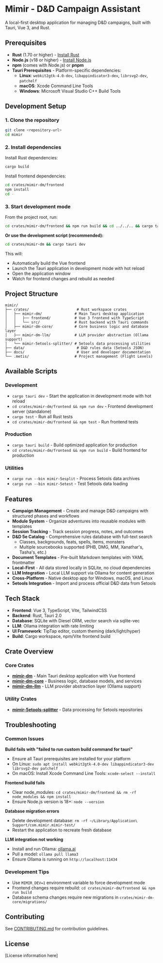 # Mimir - D&D Campaign Assistant

A local-first desktop application for managing D&D campaigns, built with Tauri, Vue 3, and Rust.

## Prerequisites

- **Rust** (1.70 or higher) - [Install Rust](https://rustup.rs/)
- **Node.js** (v18 or higher) - [Install Node.js](https://nodejs.org/)
- **npm** (comes with Node.js) or **pnpm**
- **Tauri Prerequisites** - Platform-specific dependencies:
  - **Linux**: `webkit2gtk-4.0-dev`, `libappindicator3-dev`, `librsvg2-dev`, `patchelf`
  - **macOS**: Xcode Command Line Tools
  - **Windows**: Microsoft Visual Studio C++ Build Tools

## Development Setup

### 1. Clone the repository

```bash
git clone <repository-url>
cd mimir
```

### 2. Install dependencies

Install Rust dependencies:
```bash
cargo build
```

Install frontend dependencies:
```bash
cd crates/mimir-dm/frontend
npm install
cd -
```

### 3. Start development mode

From the project root, run:
```bash
cd crates/mimir-dm/frontend && npm run build && cd ../../.. && cargo tauri dev
```

**Or use the development script (recommended):**
```bash
cd crates/mimir-dm && cargo tauri dev
```

This will:
- Automatically build the Vue frontend
- Launch the Tauri application in development mode with hot reload
- Open the application window
- Watch for frontend changes and rebuild as needed

## Project Structure

```
mimir/
├── crates/                      # Rust workspace crates
│   ├── mimir-dm/               # Main Tauri desktop application
│   │   ├── frontend/           # Vue 3 frontend with TypeScript
│   │   └── src/                # Rust backend with Tauri commands
│   ├── mimir-dm-core/          # Core business logic and database layer
│   ├── mimir-dm-llm/           # LLM provider abstraction (Ollama support)
│   └── mimir-5etools-splitter/ # 5etools data processing utilities
├── data/                        # D&D rules data (5etools JSON)
├── docs/                        # User and developer documentation
└── .metis/                     # Project management (Flight Levels)
```

## Available Scripts

### Development
- `cargo tauri dev` - Start the application in development mode with hot reload
- `cd crates/mimir-dm/frontend && npm run dev` - Frontend development server (standalone)
- `cargo test` - Run all Rust tests
- `cd crates/mimir-dm/frontend && npm test` - Run frontend tests

### Production
- `cargo tauri build` - Build optimized application for production
- `cd crates/mimir-dm/frontend && npm run build` - Build frontend for production

### Utilities
- `cargo run --bin mimir-5esplit` - Process 5etools data archives
- `cargo run --bin mimir-5etest` - Test 5etools data loading

## Features

- **Campaign Management** - Create and manage D&D campaigns with structured phases and workflows
- **Module System** - Organize adventures into reusable modules with templates
- **Session Tracking** - Track session progress, notes, and outcomes
- **D&D 5e Catalog** - Comprehensive rules database with full-text search
  - Classes, backgrounds, feats, spells, items, monsters
  - Multiple sourcebooks supported (PHB, DMG, MM, Xanathar's, Tasha's, etc.)
- **Document Templates** - Pre-built Markdown templates with YAML frontmatter
- **Local-First** - All data stored locally in SQLite, no cloud dependencies
- **LLM Integration** - Local LLM support via Ollama for content generation
- **Cross-Platform** - Native desktop app for Windows, macOS, and Linux
- **5etools Integration** - Import and process official D&D data from 5etools

## Tech Stack

- **Frontend**: Vue 3, TypeScript, Vite, TailwindCSS
- **Backend**: Rust, Tauri 2.0
- **Database**: SQLite with Diesel ORM, vector search via sqlite-vec
- **LLM**: Ollama integration with rate limiting
- **UI Framework**: TipTap editor, custom theming (dark/light/hyper)
- **Build**: Cargo workspace, npm/Vite frontend build

## Crate Overview

### Core Crates
- **[mimir-dm](crates/mimir-dm/)** - Main Tauri desktop application with Vue frontend
- **[mimir-dm-core](crates/mimir-dm-core/)** - Business logic, database models, and services  
- **[mimir-dm-llm](crates/mimir-dm-llm/)** - LLM provider abstraction layer (Ollama support)

### Utility Crates
- **[mimir-5etools-splitter](crates/mimir-5etools-splitter/)** - Data processing for 5etools repositories

## Troubleshooting

### Common Issues

**Build fails with "failed to run custom build command for tauri"**
- Ensure all Tauri prerequisites are installed for your platform
- On Linux: `sudo apt install webkit2gtk-4.0-dev libappindicator3-dev librsvg2-dev patchelf`
- On macOS: Install Xcode Command Line Tools: `xcode-select --install`

**Frontend build fails**
- Clear node_modules: `cd crates/mimir-dm/frontend && rm -rf node_modules && npm install`
- Ensure Node.js version is 18+: `node --version`

**Database migration errors**
- Delete development database: `rm -rf ~/Library/Application\ Support/com.mimir.mimir-test/`
- Restart the application to recreate fresh database

**LLM integration not working**
- Install and run Ollama: [ollama.ai](https://ollama.ai/)
- Pull a model: `ollama pull llama3`
- Ensure Ollama is running on `http://localhost:11434`

### Development Tips
- Use `MIMIR_DEV=1` environment variable to force development mode
- Frontend changes require rebuild: `cd crates/mimir-dm/frontend && npm run build`
- Database schema changes require new migrations in `crates/mimir-dm-core/migrations/`

## Contributing

See [CONTRIBUTING.md](CONTRIBUTING.md) for contribution guidelines.

## License

[License information here]